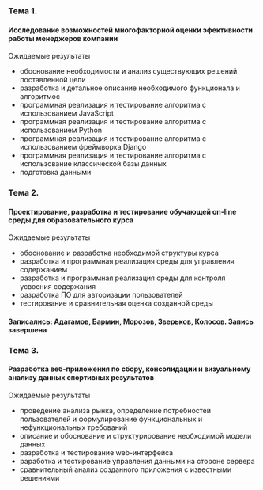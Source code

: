 ### Тема 1.
#### Исследование возможностей многофакторной  оценки эфективности работы менеджеров компании

Ожидаемые результаты
- обоснование необходимости и анализ существующих решений поставленной цели 
- разработка и детальное описание необходимого функционала и алгоритмос
- программная реализация и тестирование алгоритма с использованием JavaScript
- программная реализация и тестирование алгоритма с использованием Python
- программная реализация и тестирование алгоритма с использованием фреймворка Django
- программная реализация и тестирование алгоритма с использование классической базы данных
- подготовка данными	

### Тема 2.
#### Проектирование,  разработка  и тестирование обучающей  on-line среды для образовательного курса

Ожидаемые результаты
- обоснование и разработка необходимой структуры курса
- разработка и программная реализация среды  для управления содержанием
- разработка и программная реализация среды  для контроля усвоения содержания
- разработка ПО для авторизации пользователей
- тестирование  и сравнительная оценка созданной среды

#### Записались:  Адагамов, Бармин, Морозов, Зверьков, Колосов. Запись завершена

### Тема 3. 
#### Разработка веб-приложения по сбору, консолидации и визуальному анализу данных спортивных результатов

Ожидаемые результаты
- проведение анализа рынка, определение потребностей пользователей и формулирование функциональных и нефункциональных требований
- описание и обоснование и структурирование  необходимой  модели данных
- разработка и тестирование web-интерфейса
- раработка и тестирование управления данными на стороне сервера
- сравнительный анализ созданного приложения с известными решениями
